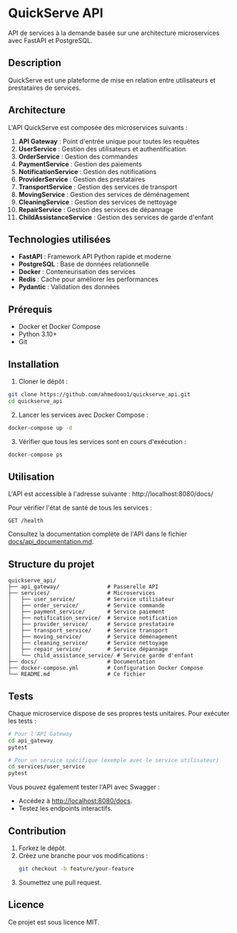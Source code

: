 # QuickServe API

API de services à la demande basée sur une architecture microservices avec FastAPI et PostgreSQL.

## Description
QuickServe est une plateforme de mise en relation entre utilisateurs et prestataires de services.

## Architecture

L'API QuickServe est composée des microservices suivants :

1. **API Gateway** : Point d'entrée unique pour toutes les requêtes
2. **UserService** : Gestion des utilisateurs et authentification
3. **OrderService** : Gestion des commandes
4. **PaymentService** : Gestion des paiements
5. **NotificationService** : Gestion des notifications
6. **ProviderService** : Gestion des prestataires
7. **TransportService** : Gestion des services de transport
8. **MovingService** : Gestion des services de déménagement
9. **CleaningService** : Gestion des services de nettoyage
10. **RepairService** : Gestion des services de dépannage
11. **ChildAssistanceService** : Gestion des services de garde d'enfant

## Technologies utilisées

- **FastAPI** : Framework API Python rapide et moderne
- **PostgreSQL** : Base de données relationnelle
- **Docker** : Conteneurisation des services
- **Redis** : Cache pour améliorer les performances
- **Pydantic** : Validation des données

## Prérequis

- Docker et Docker Compose
- Python 3.10+
- Git

## Installation

1. Cloner le dépôt :
```bash
git clone https://github.com/ahmedooo1/quickserve_api.git
cd quickserve_api
```

2. Lancer les services avec Docker Compose :
```bash
docker-compose up -d
```

3. Vérifier que tous les services sont en cours d'exécution :
```bash
docker-compose ps
```

## Utilisation

L'API est accessible à l'adresse suivante : http://localhost:8080/docs/

Pour vérifier l'état de santé de tous les services :
```
GET /health
```

Consultez la documentation complète de l'API dans le fichier [docs/api_documentation.md](docs/api_documentation.md).

## Structure du projet

```
quickserve_api/
├── api_gateway/               # Passerelle API
├── services/                  # Microservices
│   ├── user_service/          # Service utilisateur
│   ├── order_service/         # Service commande
│   ├── payment_service/       # Service paiement
│   ├── notification_service/  # Service notification
│   ├── provider_service/      # Service prestataire
│   ├── transport_service/     # Service transport
│   ├── moving_service/        # Service déménagement
│   ├── cleaning_service/      # Service nettoyage
│   ├── repair_service/        # Service dépannage
│   └── child_assistance_service/ # Service garde d'enfant
├── docs/                      # Documentation
├── docker-compose.yml         # Configuration Docker Compose
└── README.md                  # Ce fichier
```

## Tests

Chaque microservice dispose de ses propres tests unitaires. Pour exécuter les tests :

```bash
# Pour l'API Gateway
cd api_gateway
pytest

# Pour un service spécifique (exemple avec le service utilisateur)
cd services/user_service
pytest
```

Vous pouvez également tester l'API avec Swagger :
- Accédez à [http://localhost:8080/docs](http://localhost:8080/docs).
- Testez les endpoints interactifs.

## Contribution

1. Forkez le dépôt.
2. Créez une branche pour vos modifications :
   ```bash
   git checkout -b feature/your-feature
   ```
3. Soumettez une pull request.

## Licence

Ce projet est sous licence MIT.
